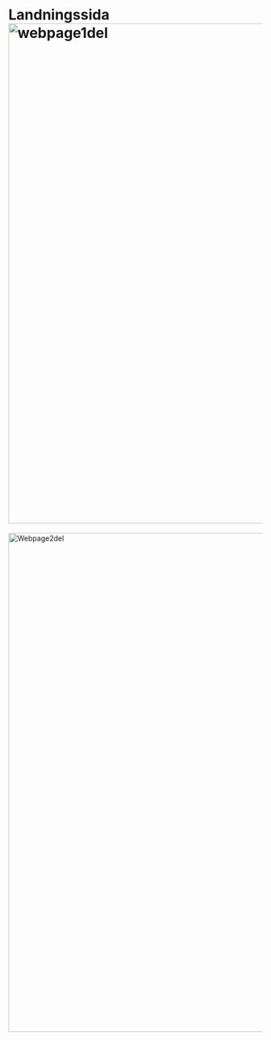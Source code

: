 # Landningssida<img width="990" alt="webpage1del" src="https://github.com/AleksandraRusak/Landningssida/assets/112869405/2b6d5750-804f-4f5b-baba-61f74d516779">
<img width="988" alt="Webpage2del" src="https://github.com/AleksandraRusak/Landningssida/assets/112869405/0cbef754-bc9f-4906-8f3f-b5ea8d4ef92b">
